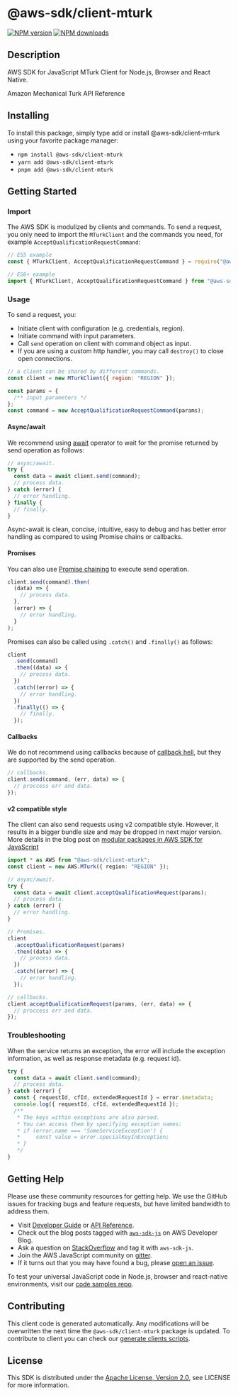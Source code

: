 # @aws-sdk/client-mturk

[![NPM version](https://img.shields.io/npm/v/@aws-sdk/client-mturk/latest.svg)](https://www.npmjs.com/package/@aws-sdk/client-mturk)
[![NPM downloads](https://img.shields.io/npm/dm/@aws-sdk/client-mturk.svg)](https://www.npmjs.com/package/@aws-sdk/client-mturk)

## Description

AWS SDK for JavaScript MTurk Client for Node.js, Browser and React Native.

<fullname>Amazon Mechanical Turk API Reference</fullname>

## Installing

To install this package, simply type add or install @aws-sdk/client-mturk
using your favorite package manager:

- `npm install @aws-sdk/client-mturk`
- `yarn add @aws-sdk/client-mturk`
- `pnpm add @aws-sdk/client-mturk`

## Getting Started

### Import

The AWS SDK is modulized by clients and commands.
To send a request, you only need to import the `MTurkClient` and
the commands you need, for example `AcceptQualificationRequestCommand`:

```js
// ES5 example
const { MTurkClient, AcceptQualificationRequestCommand } = require("@aws-sdk/client-mturk");
```

```ts
// ES6+ example
import { MTurkClient, AcceptQualificationRequestCommand } from "@aws-sdk/client-mturk";
```

### Usage

To send a request, you:

- Initiate client with configuration (e.g. credentials, region).
- Initiate command with input parameters.
- Call `send` operation on client with command object as input.
- If you are using a custom http handler, you may call `destroy()` to close open connections.

```js
// a client can be shared by different commands.
const client = new MTurkClient({ region: "REGION" });

const params = {
  /** input parameters */
};
const command = new AcceptQualificationRequestCommand(params);
```

#### Async/await

We recommend using [await](https://developer.mozilla.org/en-US/docs/Web/JavaScript/Reference/Operators/await)
operator to wait for the promise returned by send operation as follows:

```js
// async/await.
try {
  const data = await client.send(command);
  // process data.
} catch (error) {
  // error handling.
} finally {
  // finally.
}
```

Async-await is clean, concise, intuitive, easy to debug and has better error handling
as compared to using Promise chains or callbacks.

#### Promises

You can also use [Promise chaining](https://developer.mozilla.org/en-US/docs/Web/JavaScript/Guide/Using_promises#chaining)
to execute send operation.

```js
client.send(command).then(
  (data) => {
    // process data.
  },
  (error) => {
    // error handling.
  }
);
```

Promises can also be called using `.catch()` and `.finally()` as follows:

```js
client
  .send(command)
  .then((data) => {
    // process data.
  })
  .catch((error) => {
    // error handling.
  })
  .finally(() => {
    // finally.
  });
```

#### Callbacks

We do not recommend using callbacks because of [callback hell](http://callbackhell.com/),
but they are supported by the send operation.

```js
// callbacks.
client.send(command, (err, data) => {
  // proccess err and data.
});
```

#### v2 compatible style

The client can also send requests using v2 compatible style.
However, it results in a bigger bundle size and may be dropped in next major version. More details in the blog post
on [modular packages in AWS SDK for JavaScript](https://aws.amazon.com/blogs/developer/modular-packages-in-aws-sdk-for-javascript/)

```ts
import * as AWS from "@aws-sdk/client-mturk";
const client = new AWS.MTurk({ region: "REGION" });

// async/await.
try {
  const data = await client.acceptQualificationRequest(params);
  // process data.
} catch (error) {
  // error handling.
}

// Promises.
client
  .acceptQualificationRequest(params)
  .then((data) => {
    // process data.
  })
  .catch((error) => {
    // error handling.
  });

// callbacks.
client.acceptQualificationRequest(params, (err, data) => {
  // proccess err and data.
});
```

### Troubleshooting

When the service returns an exception, the error will include the exception information,
as well as response metadata (e.g. request id).

```js
try {
  const data = await client.send(command);
  // process data.
} catch (error) {
  const { requestId, cfId, extendedRequestId } = error.$metadata;
  console.log({ requestId, cfId, extendedRequestId });
  /**
   * The keys within exceptions are also parsed.
   * You can access them by specifying exception names:
   * if (error.name === 'SomeServiceException') {
   *     const value = error.specialKeyInException;
   * }
   */
}
```

## Getting Help

Please use these community resources for getting help.
We use the GitHub issues for tracking bugs and feature requests, but have limited bandwidth to address them.

- Visit [Developer Guide](https://docs.aws.amazon.com/sdk-for-javascript/v3/developer-guide/welcome.html)
  or [API Reference](https://docs.aws.amazon.com/AWSJavaScriptSDK/v3/latest/index.html).
- Check out the blog posts tagged with [`aws-sdk-js`](https://aws.amazon.com/blogs/developer/tag/aws-sdk-js/)
  on AWS Developer Blog.
- Ask a question on [StackOverflow](https://stackoverflow.com/questions/tagged/aws-sdk-js) and tag it with `aws-sdk-js`.
- Join the AWS JavaScript community on [gitter](https://gitter.im/aws/aws-sdk-js-v3).
- If it turns out that you may have found a bug, please [open an issue](https://github.com/aws/aws-sdk-js-v3/issues/new/choose).

To test your universal JavaScript code in Node.js, browser and react-native environments,
visit our [code samples repo](https://github.com/aws-samples/aws-sdk-js-tests).

## Contributing

This client code is generated automatically. Any modifications will be overwritten the next time the `@aws-sdk/client-mturk` package is updated.
To contribute to client you can check our [generate clients scripts](https://github.com/aws/aws-sdk-js-v3/tree/main/scripts/generate-clients).

## License

This SDK is distributed under the
[Apache License, Version 2.0](http://www.apache.org/licenses/LICENSE-2.0),
see LICENSE for more information.
